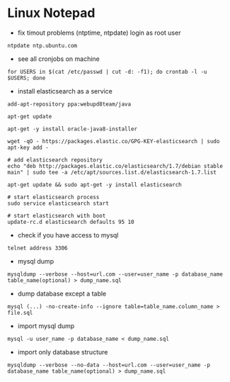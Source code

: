 # Linux Notepad

- fix timout problems (ntptime, ntpdate)
  login as root user
```
ntpdate ntp.ubuntu.com

```

- see all cronjobs on machine
```
for USERS in $(cat /etc/passwd | cut -d: -f1); do crontab -l -u $USERS; done

```

- install elasticsearch as a service
```
add-apt-repository ppa:webupd8team/java

apt-get update

apt-get -y install oracle-java8-installer

wget -qO - https://packages.elastic.co/GPG-KEY-elasticsearch | sudo apt-key add -

# add elasticsearch repository
echo "deb http://packages.elastic.co/elasticsearch/1.7/debian stable main" | sudo tee -a /etc/apt/sources.list.d/elasticsearch-1.7.list

apt-get update && sudo apt-get -y install elasticsearch

# start elasticsearch process
sudo service elasticsearch start

# start elasticsearch with boot
update-rc.d elasticsearch defaults 95 10

```

- check if you  have access to mysql
```
telnet address 3306

```

- mysql dump
```
mysqldump --verbose --host=url.com --user=user_name -p database_name table_name(optional) > dump_name.sql

```

- dump database except a table
```
mysql (...) -no-create-info --ignore table=table_name.column_name > file.sql

```

- import mysql dump
```
mysql -u user_name -p database_name < dump_name.sql

```


- import only database structure
```
mysqldump --verbose --no-data --host=url.com --user=user_name -p database_name table_name(optional) > dump_name.sql

```

